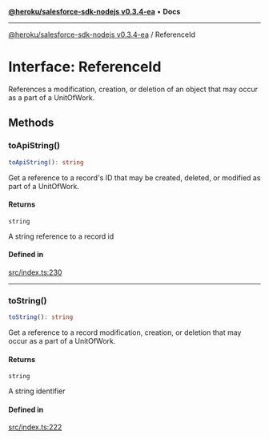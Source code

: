 [**@heroku/salesforce-sdk-nodejs v0.3.4-ea**](../README.md) • **Docs**

***

[@heroku/salesforce-sdk-nodejs v0.3.4-ea](../README.md) / ReferenceId

# Interface: ReferenceId

References a modification, creation, or deletion of an object that may
occur as a part of a UnitOfWork.

## Methods

### toApiString()

```ts
toApiString(): string
```

Get a reference to a record's ID that may be created, deleted, or modified
as part of a UnitOfWork.

#### Returns

`string`

A string reference to a record id

#### Defined in

[src/index.ts:230](https://github.com/cwallsfdc/salesforce-sdk-nodejs/blob/59161db9ea389cffac0d54282abb2c1e82011d42/src/index.ts#L230)

***

### toString()

```ts
toString(): string
```

Get a reference to a record modification, creation, or deletion that may
occur as a part of a UnitOfWork.

#### Returns

`string`

A string identifier

#### Defined in

[src/index.ts:222](https://github.com/cwallsfdc/salesforce-sdk-nodejs/blob/59161db9ea389cffac0d54282abb2c1e82011d42/src/index.ts#L222)

